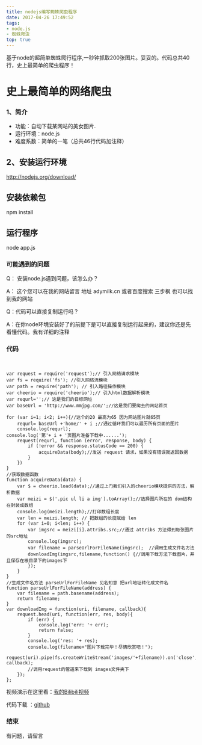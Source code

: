 ```yaml
---
title: nodejs编写蜘蛛爬虫程序
date: 2017-04-26 17:49:52
tags:
- node.js
- 蜘蛛爬虫
top: true
---
```

基于node的超简单蜘蛛爬行程序,一秒钟抓取200张图片。妥妥的。代码总共40行，史上最简单的爬虫程序！

# 史上最简单的网络爬虫

### 1、简介
 - 功能：自动下载某网站的美女图片.
 - 运行环境：node.js
 - 难度系数：简单的一笔（总共46行代码加注释）


## 2、安装运行环境

http://nodejs.org/download/
## 安装依赖包
npm install
## 运行程序
node app.js
<!-- more -->
### 可能遇到的问题

Q： 安装node.js遇到问题，该怎么办？

A： 这个您可以在我的网站留言 地址 adymilk.cn 或者百度搜索 三步枫 也可以找到我的网站

Q：代码可以直接复制运行吗？

A：在你node环境安装好了的前提下是可以直接复制运行起来的，建议你还是先看懂代码。我有详细的注释

### 代码

```


var request = require('request');// 引入网络请求模块
var fs = require('fs'); //引入网络流模块
var path = require('path'); // 引入路径操作模块
var cheerio = require('cheerio');// 引入html数据解析模块
var requrl='';// 这是我们的目标网址
var baseUrl = 'http://www.mmjpg.com/';//这是我们要爬去的网站首页

for (var i=1; i<2; i++){//这个的20 最高为65 因为网站图片就65页
    requrl= baseUrl +'home/' + i ;//通过循环我们可以遍历所有页面的图片
    console.log(requrl);
console.log('第'+ i + '页图片准备下载中......');
    request(requrl, function (error, response, body) {
        if (!error && response.statusCode == 200) {
            acquireData(body);//发送 request 请求，如果没有错误就返回数据
        }
    })
}
//获取数据函数
function acquireData(data) {
    var $ = cheerio.load(data);//通过上门我们引入的cheerio模块提供的方法，解析数据
    var meizi = $('.pic ul li a img').toArray();//选择图片所在的 dom结构在封装成数组
    console.log(meizi.length);//打印数组长度
    var len = meizi.length; // 把数组的长度赋给 len
    for (var i=0; i<len; i++) {
        var imgsrc = meizi[i].attribs.src;//通过 attribs 方法得到每张图片的src地址
        console.log(imgsrc);
        var filename = parseUrlForFileName(imgsrc);  //调用生成文件名方法
        downloadImg(imgsrc,filename,function() {//调用下载方法下载图片，并且保存在根目录下的images下
        });
    }
}
//生成文件名方法 parseUrlForFileName 见名知意 把url地址转化成文件名
function parseUrlForFileName(address) {
    var filename = path.basename(address);
    return filename;
}
var downloadImg = function(uri, filename, callback){
    request.head(uri, function(err, res, body){
        if (err) {
            console.log('err: '+ err);
            return false;
        }
        console.log('res: '+ res);
        console.log(filename+"图片下载完毕！尽情欣赏吧！");
        request(uri).pipe(fs.createWriteStream('images/'+filename)).on('close', callback);
        //调用request的管道来下载到 images文件夹下
    });
};

```

视频演示在这里看：[我的Bilibili视频](http://www.bilibili.com/video/av10114888/)

代码下载 ：[github](https://github.com/adymilk/node.js-Web-spider)

### 结束

有问题，请留言
